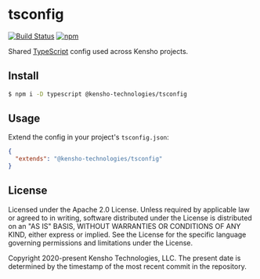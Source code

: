 # tsconfig

[![Build Status](https://img.shields.io/github/actions/workflow/status/kensho-technologies/tsconfig/ci.yml?branch=main)](https://github.com/kensho-technologies/tsconfig/actions)
[![npm](https://img.shields.io/npm/v/@kensho-technologies/tsconfig.svg)](https://npm.im/@kensho-technologies/tsconfig)

Shared [TypeScript](https://www.typescriptlang.org) config used across Kensho projects.

## Install

```sh
$ npm i -D typescript @kensho-technologies/tsconfig
```

## Usage

Extend the config in your project's `tsconfig.json`:

```json
{
  "extends": "@kensho-technologies/tsconfig"
}
```

## License

Licensed under the Apache 2.0 License. Unless required by applicable law or agreed to in writing, software distributed under the License is distributed on an "AS IS" BASIS, WITHOUT WARRANTIES OR CONDITIONS OF ANY KIND, either express or implied. See the License for the specific language governing permissions and limitations under the License.

Copyright 2020-present Kensho Technologies, LLC. The present date is determined by the timestamp of the most recent commit in the repository.
